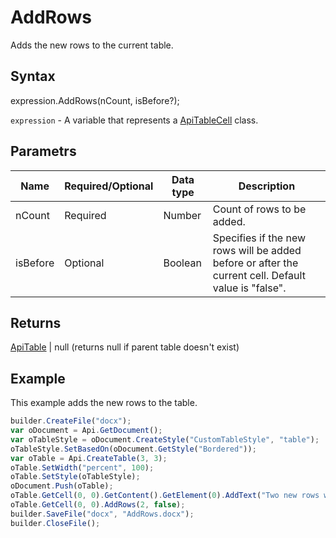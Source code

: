 # AddRows

Adds the new rows to the current table.

## Syntax

expression.AddRows(nCount, isBefore?);

`expression` - A variable that represents a [ApiTableCell](../ApiTableCell.md) class.

## Parametrs

| **Name** | **Required/Optional** | **Data type** | **Description** |
| ------------- | ------------- | ------------- | ------------- |
| nCount | Required | Number | Count of rows to be added. |
| isBefore | Optional | Boolean | Specifies if the new rows will be added before or after the current cell. Default value is "false". |

## Returns

[ApiTable](../../ApiTable/ApiTable.md) &#124; null (returns null if parent table doesn't exist)

## Example

This example adds the new rows to the table.

```javascript
builder.CreateFile("docx");
var oDocument = Api.GetDocument();
var oTableStyle = oDocument.CreateStyle("CustomTableStyle", "table");
oTableStyle.SetBasedOn(oDocument.GetStyle("Bordered"));
var oTable = Api.CreateTable(3, 3);
oTable.SetWidth("percent", 100);
oTable.SetStyle(oTableStyle);
oDocument.Push(oTable);
oTable.GetCell(0, 0).GetContent().GetElement(0).AddText("Two new rows were added after this cell.");
oTable.GetCell(0, 0).AddRows(2, false);
builder.SaveFile("docx", "AddRows.docx");
builder.CloseFile();
```